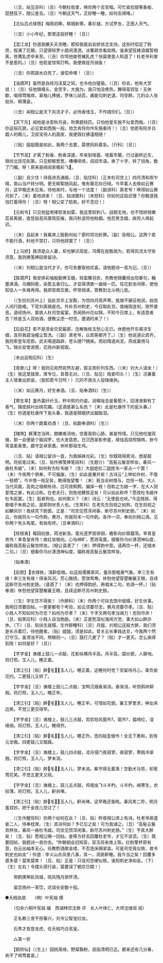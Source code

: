 <!-- { "loadSidebar": true } -->
　　（〔旦、贴见丑科〕〔丑〕今朝杜衙里，唤你两个去官唱。可忙收拾银筝象板、琵琶弦子，随公差去。〔旦〕今朝这天气，正好睡一睡，如何去得哩。） 

　　【北仙吕点绛唇】梅雨初晞，柳烟新霁。春衫褪，方试罗衣，正困人天气。 

　　（〔丑〕小小年纪，那里这般好睡！〔旦〕） 

　　【混江龙】你道我嫩夭夭贪睡，那知我瘦岩岩娇怯怎支持。这些时偿足了粉债，彀满了花期，只望得轻罗小扇闲潇洒，冰簟疏帘看奕棋。谁承望狂蜂浪蝶暂相离，苍鹰乳虎卒来至。（〔丑〕你骂他做苍蝇乳虎？快莫使差人知道了！杜老爷利害不是惹的。）〔旦〕他若是惊鸳打鸭，我便做捉月骑鱼！ 

　　（〔丑〕你若跳水白死了，谁偿命哩！〔旦〕） 

　　【油葫芦】虽然是自经沟渎莫之知，也令他白璧瑜。（〔丑〕你去，他有大赏钱！）〔旦〕任他锦缠头，金赏手，大施为。我只怕没疼热，舞得鸾钗坠！无休歇，唱得莺喉瘁，翠袖儿捧披，罗袜儿站否，甫能勾刺史退、司空醉。兀的众人张劫杀、柳蒲姿。 

　　（〔丑〕闻相公是天下风流才子，必怜香惜玉，不作践你们。〔旦〕） 

　　【天下乐】闻他是冰壶秋月姿，吹箫题柱匹。只怕他爱东施不似爱西施。（〔丑〕你这般花貌，必见爱如西施一般。他怎肯将你作东施看待！）〔旦〕他若有阮步兵觑人的眼儿，卫叔宝待人的面皮，我便效红拂谨相随！ 

　　（〔贴〕姐姐既是如此，我两个去罢，莫使妈妈着急。〔行科〕〔旦〕） 

　　【节节高】才离了粉香、粉香深邃，早来到喧嚣、喧嚣市闠，行过画桥近东，锦坊北琼花街第。只见郁郁葱葱，嘈嘈啧啧，闾阎市语。串了十字，转了拐角，数了门楣。呀！原来是阀阅家檐彩飞。 

　　（〔副〕且少住！待我进去通报。〔旦、贴住科〕〔正末杜司空上〕四月清和雨乍晴，南山当户转分明。更无柳絮随风起，惟有葵花向日倾。今早着人去唤如云赛月，这早晚还未见来。待他来时，与他一个法度！〔副进科〕禀老爷！唤得如云赛月到了。〔末〕着他进来！〔旦、贴进跪科〕〔末怒科〕你如何这般迟慢？你敢道我怕打着得你！〔旦〕呀！相公变了脸矣。好不念旧！） 

　　【元和令】只见他猛咆哮怒发如雷，我这里软刺八、战兢无地。也不惜娇枝嫩蕊易离披，直恁般恶风骤雨狂摧，我闪秋波将他盼觑。他忍笑含嬉，故将人唤起迟。 

　　（〔末〕且起来！我看席上殷勤何如？那时将功折罪。〔副〕告相公。这两个若不能行酒，料他不禁打，只将他拶罢了！〔旦〕） 

　　【上马娇】我须是众人妻，却也解识高低，鸿儒在座敢胡为，若得风流太守些须意。我则拂笺捧砚索留诗。 

　　（〔末〕刘相公是当代才子。你可务要取他欢喜。请他题诗一首为记。〔旦〕） 

　　【胜葫芦】我安排彩袖殷勤捧玉髓，轻盈舞羽衣，务教他锦囊倾出阳春句，翰墨淋漓。乌帽斜欹，染惹五香归么，才显得清歌一曲绫一匹。任花影坐间移，使他知佳人一失难再得。我把宫商互推，杯斝频递，管教到北斗柄儿低。 

　　（〔生扮刘苏州上〕自赴京华上宝鞍，为惊四月雨声寒。旌旗不展征袍润，始信人间行路难。下官刘禹锡是也。外补苏州刺史，今召取赴京。值梅雨连旬，旅怀甚恶。道经扬州，蒙故人杜司空留宴。吾闻扬州花似锦，不知今日席上，有适意者否？除是玉人双劝酒，便教尘虑一时空。邀酒的来了！） 

　　【后庭花】若不是漆金交契最密，怎解我桂玉愁心无已。休题他开东阁凉生细，且将我碧油幢尘暂洗。（〔副〕禀老爷，众宾客都齐了。）〔生〕他说道众宾齐，我则索登车揽辔。武夫喝道路辟，苍头随??拥疾。雨初晴道尚泥，燕成巢傍马飞。锦长安曾游憩，花扬州新观取。 

　　〔末出迎相见科〕〔生〕 

　　【青歌儿】呀！我则见宛然宛然左避，叙主宾阶列东西。（〔末〕刘大人请坐！）〔生〕我这里就席，席专位，其尊无对。（〔旦、贴见〕贱妾叩头！）〔生〕况兼着主人情重出娇姿，（我知君今日呵！）兀的不效古人投辖维驹。 

　　（〔末〕如云赛月，好生奉酒。〔旦、贴奉酒科〕〔生〕） 

　　【寄生草】盏外露纤纤玉，杯中照灼灼姿。润喉咙总是葡萄汁，回津液剩有丁香气，蹿皮肤衬出桃花媚。（这酒是甚么名色？〔末〕此是杜康传下的瓮头春。）〔生〕你道是杜康传下瓮头春，我道是嫦娥挤出胭脂泪。 

　　（〔末〕你两个跪着劝酒！〔旦、贴跪奉酒科〕〔生〕） 

　　【赚煞】裤薄怎当砖，膝嫩难汤地，空着我软心肠，甚是怜惜。只见他吃皱双蛾，那一会便是个狠阎罗，也大发慈悲。日沉西翠影参差，绛烛高烧照锦帏，拚今宵温柔香里。觑守定卓家凰，休听那祖生鸡。 

　　（〔旦、贴〕请相公留诗一首，为我姊妹光彩。〔生〕你既晓得索诗，想是聪明。将纸笔过来。〔旦、贴作拂笺捧笔砚科〕〔生题介〕“高髻云鬟宫样妆，春风一曲杜韦娘”。〔末〕如何称为杜韦娘？〔生〕大姐姓杜二姐姓韦一家占一个罢！〔末〕今夜两个俱奉，不可偏废。〔生〕如此是兼并矣！古诗云“上林如许树，不借一枝栖”。今许借一枝足矣，敢得陇望蜀！〔末〕我当全树借与，岂但一枝。大人当代凤凰，高岗之梧桐有待，岂可效鹪鹩，偏择一枝！但称之为娘一字，在大人则爱惜之甚，有此过称。在老夫行，则免他鞭笞足矣！可以如此称呼？愿改杜韦娘作杜韦厖罢。〔生〕厖者狗也。如何取义？〔末〕诗云：“无使厖也吠。”今这贱妓，得歌唱于朱紫之前，是即狗吠贵人也。〔生笑科〕在老先生则视之如狗，在生则视之如麟凤尔！我续完下韵罢。正是：“司空见惯浑闲事，断尽苏州刺史肠。”〔末〕如云，你就将头一句作韵。赛月，你就将末一句作韵。各作一词，奉劝刘相公酒。见你两个有头有尾，有始有终。〔旦奉酒科〕） 

　　【桂枝香】榴园初放，荷池新涨。萤光逐罗扇徘徊，蟾影向纱窗磨荡。幸青皇肯怜！幸青皇肯怜！故红妆相向。心怡神旷，愿效鸾凰，细看你乌纱潇洒神仙度，偏称我高髻云鬟宫样妆。（相公请酒了！〔末〕押得韵中意。请再饮一杯，还唱末二句。）〔旦〕细看你乌纱潇洒神仙度，偏称我高髻云鬟宫样妆。 

　　〔贴奉酒〕 

　　【前腔】衣绛帐，浅斟低唱。似这般儒雅家风，羞杀那粗豪气象。幸三生有缘！幸三生有缘！得亲风况。芳心飘扬，愿效鸳鸯，休愁他望穿楚榭襄王眼，且续这断尽苏州刺史肠。（请酒了！〔末〕也押得韵好。再唱末二句，劝酒一杯。）〔贴奉酒〕休愁他望穿楚榭襄王眼，且续这断尽苏州刺史肠。 

　　（〔生〕学生饮不得矣！〔作醉科〕〔末〕你两个可扶去馆中就榻，好生伏事。我明日须要回帖。一更更都有个考验，如云须要尽忠，赛月须要尽孝。〔旦、贴〕小贱人不知如何为尽忠？如何为尽孝？〔末〕千字文两句孝当竭力！忠则尽命！〔旦、贴笑应科〕小贱人自当勉励。〔末〕正是愁深似海闲方觉，事大如山醉亦休。〔下〕〔旦、贴扶生就榻，生作醉睡科〕〔旦〕月姐，刘相公这般大醉，我们须是长点着灯，待他醒者。〔贴〕姐姐，须是如此。昔关云长秉烛达旦，今我两个然灯守汉。虽清浊不同，熬眼则一。〔旦〕鼓打几更了？〔贴〕才一更天。怎么挨得到晓！如何是好？〔旦〕） 

　　【字字金】谯楼上鼓儿一点敲，花影纵横月半高。月半高，碧纱厨，人静悄。将灯照，玉人儿，睡正着。 

　　【清江引】〔贴〕醉毛，玉人儿，睡正着，这睡何时觉？空留待月心，辜负偷花约。二更鼓儿又转了。 

　　【字字金】〔旦〕谯楼上鼓儿二点敲，宝鸭沉烟香渐消。香渐消，听惊鸦哄柳梢。将灯照，玉人儿，睡正牢。 

　　【清江引】〔贴〕醉毛，玉人儿，睡正牢。可惜如花貌。襄王梦里求，神女床边笑。不觉三更交得早。 

　　【字字金】〔旦〕谯楼上，鼓儿三点敲，剪剪轻风窗外?。窗外?，揾啼红，湿绛绡。将灯照，玉人儿，睡得乔。 

　　【清江引】〔贴〕醉毛，玉人儿，睡正乔。恁的般歪做作！全无下惠和，到有元龙傲。四更鼓儿又聒躁。 

　　【字字金】〔旦〕谯楼上，鼓儿四点敲，凉月侵门夜寂寥。夜寂寥，寒扃冷翠翘。将灯照，玉人儿，梦未消。 

　　【清江引】〔贴〕醉毛，玉人儿，梦未消。厮守得无着落！空勤犬马劳，却惹莺花笑。不觉五更天又晓。 

　　【字字金】〔旦〕谯楼上，鼓儿五点敲，鸡唱虫飞斗半杓。斗半杓，峭寒生，衣较薄。将灯照，玉人儿，鼾尚哮。 

　　【清江引】〔贴〕醉毛，玉人儿，鼾尚哮。这早晚还昏眊。春风笑二乔，明月羞双妙。把千金夜儿空过了！ 

　　（〔生作醒惊科〕你两个如何在此？〔旦、贴〕昨夜相公席上有诗。杜老爷故遣妾二人，侍奉枕席。〔生〕其诗何如？予已忘之矣！可为我诵之。〔旦〕“高髻云鬟宫样妆，春风一曲杜韦娘。司空见惯浑闲事，断尽苏州刺史肠。”〔生〕予真大醉矣！〔旦、贴〕愿相公赐一回帖。妾等方好去回覆杜老爷，才见不说谎。〔生〕既要回帖，我题诗一首你去。“昨朝相会旧知音，双玉将来席上陈。红粉擎杯原有意，白云出岫本无心。任教酌酒歌金缕，不忍连床拥翠衾。可是司空真似铁，故令刺史也如金”！你道：李义山杀风景八事，其一，洞房鼾睡。我今当之矣！回覆多感多感！莫笑莫笑！〔旦、贴〕正是：只说司空硬似铁，谁知刺史净如金。〔下〕〔生〕左右！令摆头搭行装，莫要误了朝京日期！） 

　　带鹤携琴赴凤城，晓风残月旅怀清。 

　　留恋扬州一宵饮，迟误长安数十程。


●夭桃纨扇　　（明）叶宪祖 撰 

　　（勾余六桐叶宪祖 编　西湖林宗沈泰 评　长人叶体仁、大师沈维垣 阅） 

　　正名赖三舍干担春兴，刘令公智宠红妆。 

　　石秀才首登龙虎，任夭桃巧合鸾皇。 

　　△第一折 

　　【鹊桥仙】（〔生上〕园桃笼绮，野棠飘粉，屈指清明已近。都来还有几分春，央不了啼莺着紧。） 

